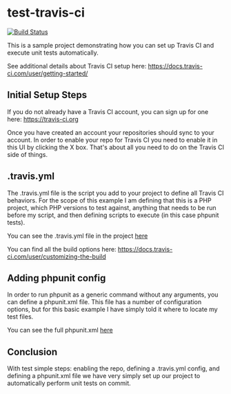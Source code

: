# test-travis-ci

[![Build Status](https://travis-ci.org/mangopeach/mangopeach.svg?branch=master)](https://travis-ci.org/mangopeach/test-travis-ci)

This is a sample project demonstrating how you can set up Travis CI and execute unit tests automatically.

See additional details about Travis CI setup here: https://docs.travis-ci.com/user/getting-started/

## Initial Setup Steps

If you do not already have a Travis CI account, you can sign up for one here: https://travis-ci.org

Once you have created an account your repositories should sync to your account. In order to enable your repo for Travis CI you need to enable it in this UI by clicking the X box. That's about all you need to do on the Travis CI side of things.

## .travis.yml

The .travis.yml file is the script you add to your project to define all Travis CI behaviors. For the scope of this example I am defining that this is a PHP project, which PHP versions to test against, anything that needs to be run before my script, and then defining scripts to execute (in this case phpunit tests).

You can see the .travis.yml file in the project [here](.travis.yml)

You can find all the build options here: https://docs.travis-ci.com/user/customizing-the-build

## Adding phpunit config

In order to run phpunit as a generic command without any arguments, you can define a phpunit.xml file. This file has a number of configuration options, but for this basic example I have simply told it where to locate my test files.

You can see the full phpunit.xml [here](phpunit.xml)

## Conclusion

With test simple steps: enabling the repo, defining a .travis.yml config, and defining a phpunit.xml file we have very simply set up our project to automatically perform unit tests on commit.
